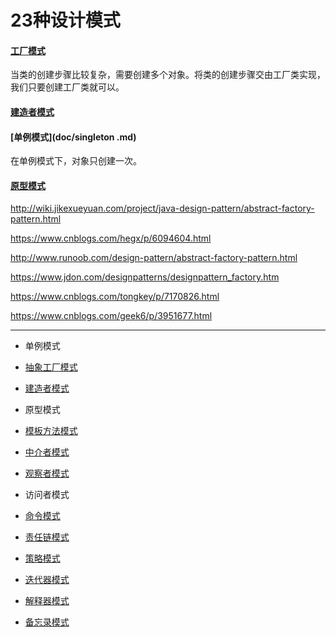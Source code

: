 # 23种设计模式   

#### [工厂模式](doc/FactoryPattern.md)   

当类的创建步骤比较复杂，需要创建多个对象。将类的创建步骤交由工厂类实现，我们只要创建工厂类就可以。

#### [建造者模式](doc/Build.md)   

#### [单例模式](doc/singleton .md)

在单例模式下，对象只创建一次。

#### [原型模式](doc/prototype.md)  















http://wiki.jikexueyuan.com/project/java-design-pattern/abstract-factory-pattern.html

https://www.cnblogs.com/hegx/p/6094604.html

http://www.runoob.com/design-pattern/abstract-factory-pattern.html

https://www.jdon.com/designpatterns/designpattern_factory.htm

https://www.cnblogs.com/tongkey/p/7170826.html

https://www.cnblogs.com/geek6/p/3951677.html









---



- 单例模式

  

- [抽象工厂模式](http://wiki.jikexueyuan.com/project/java-design-pattern/abstract-factory-pattern.html)

- [建造者模式](http://wiki.jikexueyuan.com/project/java-design-pattern/builder-pattern.html)

- 原型模式

  

- [模板方法模式](http://wiki.jikexueyuan.com/project/java-design-pattern/template-method-pattern.html)

- [中介者模式](http://wiki.jikexueyuan.com/project/java-design-pattern/mediator-pattern.html)

- [观察者模式](http://wiki.jikexueyuan.com/project/java-design-pattern/observer-pattern.html)

- 访问者模式

  

- [命令模式](http://wiki.jikexueyuan.com/project/java-design-pattern/command-pattern.html)

- [责任链模式](http://wiki.jikexueyuan.com/project/java-design-pattern/chain-responsibility-pattern.html)

- [策略模式](http://wiki.jikexueyuan.com/project/java-design-pattern/strategy-pattern.html)

- [迭代器模式](http://wiki.jikexueyuan.com/project/java-design-pattern/iterator-pattern.html)

- [解释器模式](http://wiki.jikexueyuan.com/project/java-design-pattern/interpreter-pattern.html)

- [备忘录模式](http://wiki.jikexueyuan.com/project/java-design-pattern/memento-pattern.html)



